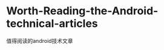 Worth-Reading-the-Android-technical-articles
============================================

值得阅读的android技术文章
